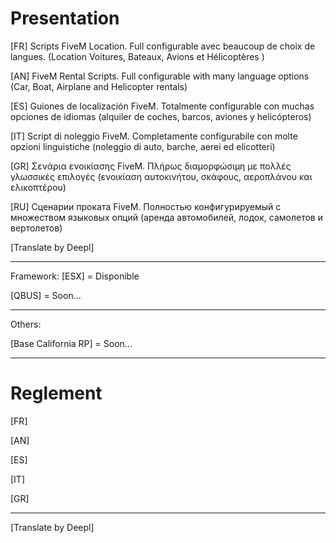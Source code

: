 # Presentation

[FR] Scripts FiveM Location. Full configurable avec beaucoup de choix de langues. (Location Voitures, Bateaux, Avions et Hélicoptères )

[AN] FiveM Rental Scripts. Full configurable with many language options (Car, Boat, Airplane and Helicopter rentals)

[ES] Guiones de localización FiveM. Totalmente configurable con muchas opciones de idiomas (alquiler de coches, barcos, aviones y helicópteros)

[IT] Script di noleggio FiveM. Completamente configurabile con molte opzioni linguistiche (noleggio di auto, barche, aerei ed elicotteri)

[GR] Σενάρια ενοικίασης FiveM. Πλήρως διαμορφώσιμη με πολλές γλωσσικές επιλογές (ενοικίαση αυτοκινήτου, σκάφους, αεροπλάνου και ελικοπτέρου)

[RU] Сценарии проката FiveM. Полностью конфигурируемый с множеством языковых опций (аренда автомобилей, лодок, самолетов и вертолетов)

[Translate by Deepl]

----------------

Framework:
[ESX] = Disponible

[QBUS] = Soon...

----------------

Others:

[Base California RP] = Soon...

----------------

# Reglement

[FR] 

[AN] 

[ES] 

[IT] 

[GR]

----------------

[Translate by Deepl]
